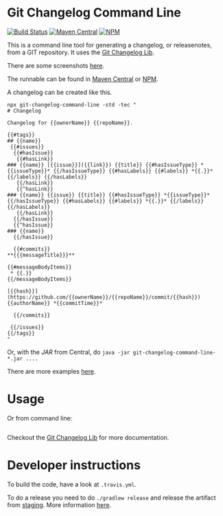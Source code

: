 # Git Changelog Command Line
[![Build Status](https://travis-ci.org/tomasbjerre/git-changelog-command-line.svg?branch=master)](https://travis-ci.org/tomasbjerre/git-changelog-command-line)
[![Maven Central](https://maven-badges.herokuapp.com/maven-central/se.bjurr.gitchangelog/git-changelog-command-line/badge.svg)](https://maven-badges.herokuapp.com/maven-central/se.bjurr.gitchangelog/git-changelog-command-line)
[![NPM](https://img.shields.io/npm/v/git-changelog-command-line.svg?style=flat-square) ](https://www.npmjs.com/package/git-changelog-command-line)

This is a command line tool for generating a changelog, or releasenotes, from a GIT repository. It uses the [Git Changelog Lib](https://github.com/tomasbjerre/git-changelog-lib).

There are some screenshots [here](https://github.com/tomasbjerre/git-changelog-lib/tree/screenshots/sandbox).

The runnable can be found in [Maven Central](http://search.maven.org/#search%7Cga%7C1%7Ca%3A%22git-changelog-command-line%22) or [NPM](https://www.npmjs.com/package/git-changelog-command-line).

A changelog can be created like this.
```shell
npx git-changelog-command-line -std -tec "
# Changelog

Changelog for {{ownerName}} {{repoName}}.

{{#tags}}
## {{name}}
 {{#issues}}
  {{#hasIssue}}
   {{#hasLink}}
### {{name}} [{{issue}}]({{link}}) {{title}} {{#hasIssueType}} *{{issueType}}* {{/hasIssueType}} {{#hasLabels}} {{#labels}} *{{.}}* {{/labels}} {{/hasLabels}}
   {{/hasLink}}
   {{^hasLink}}
### {{name}} {{issue}} {{title}} {{#hasIssueType}} *{{issueType}}* {{/hasIssueType}} {{#hasLabels}} {{#labels}} *{{.}}* {{/labels}} {{/hasLabels}}
   {{/hasLink}}
  {{/hasIssue}}
  {{^hasIssue}}
### {{name}}
  {{/hasIssue}}

  {{#commits}}
**{{{messageTitle}}}**

{{#messageBodyItems}}
 * {{.}} 
{{/messageBodyItems}}

[{{hash}}](https://github.com/{{ownerName}}/{{repoName}}/commit/{{hash}}) {{authorName}} *{{commitTime}}*

  {{/commits}}

 {{/issues}}
{{/tags}}
"
```

Or, with the *JAR* from Central, do `java -jar git-changelog-command-line-*.jar ....`

There are more examples [here](https://github.com/tomasbjerre/git-changelog-command-line/blob/master/generate_changelog.sh).

# Usage
Or from command line:
```shell

```

Checkout the [Git Changelog Lib](https://github.com/tomasbjerre/git-changelog-lib) for more documentation.

# Developer instructions

To build the code, have a look at `.travis.yml`.

To do a release you need to do `./gradlew release` and release the artifact from [staging](https://oss.sonatype.org/#stagingRepositories). More information [here](http://central.sonatype.org/pages/releasing-the-deployment.html).
